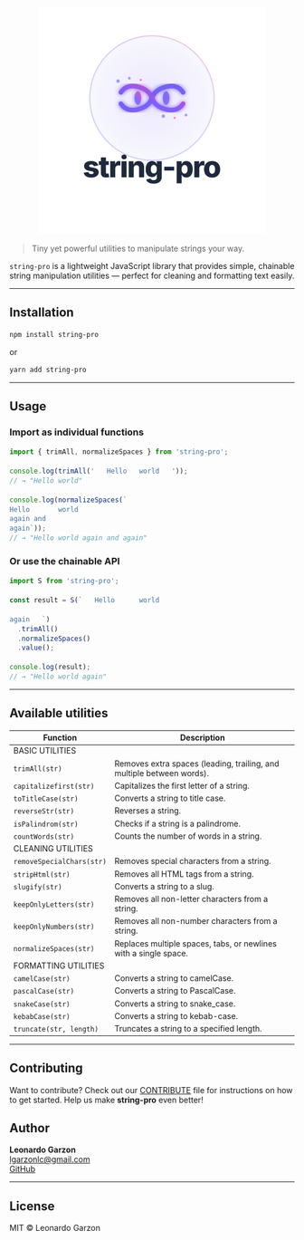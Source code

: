 <div align="center">
  <img src="string_it_logo.svg" alt="string-pro Logo" width="400"/>
</div>

> Tiny yet powerful utilities to manipulate strings your way.

`string-pro` is a lightweight JavaScript library that provides simple, chainable string manipulation utilities — perfect for cleaning and formatting text easily.

---

## Installation

```bash
npm install string-pro
```

or

```bash
yarn add string-pro
```

---

## Usage

### Import as individual functions

```js
import { trimAll, normalizeSpaces } from 'string-pro';

console.log(trimAll('   Hello   world   '));
// → "Hello world"

console.log(normalizeSpaces(`
Hello		world  
again and
again`));
// → "Hello world again and again"
```

### Or use the chainable API

```js
import S from 'string-pro';

const result = S(`   Hello		world

again   `)
  .trimAll()
  .normalizeSpaces()
  .value();

console.log(result);
// → "Hello world again"
```

---

## Available utilities
| Function | Description |
|-----------|-------------|
| BASIC UTILITIES |
|`trimAll(str)` | Removes extra spaces (leading, trailing, and multiple between words). |
|`capitalizefirst(str)` | Capitalizes the first letter of a string. |
| `toTitleCase(str)` | Converts a string to title case. |
| `reverseStr(str)` | Reverses a string. |
| `isPalindrom(str)` | Checks if a string is a palindrome. |
| `countWords(str)` | Counts the number of words in a string. |
| CLEANING UTILITIES |  
| `removeSpecialChars(str)` | Removes special characters from a string. |
| `stripHtml(str)` | Removes all HTML tags from a string. |
| `slugify(str)` | Converts a string to a slug. |
| `keepOnlyLetters(str)` | Removes all non-letter characters from a string. |
| `keepOnlyNumbers(str)` | Removes all non-number characters from a string. |
| `normalizeSpaces(str)` | Replaces multiple spaces, tabs, or newlines with a single space. |
| FORMATTING UTILITIES |
| `camelCase(str)` | Converts a string to camelCase. |
| `pascalCase(str)` | Converts a string to PascalCase. |
| `snakeCase(str)` | Converts a string to snake_case. |
| `kebabCase(str)` | Converts a string to kebab-case. |
| `truncate(str, length)` | Truncates a string to a specified length. |
---

## Contributing

Want to contribute? Check out our [CONTRIBUTE](CONTRIBUTE.md) file for instructions on how to get started. Help us make **string-pro** even better!

## Author
**Leonardo Garzon**  
[lgarzonlc@gmail.com](mailto:lgarzonlc@gmail.com)  
[GitHub](https://github.com/Leonardo-Garzon-1995/string-pro)

---

##  License
MIT © Leonardo Garzon
